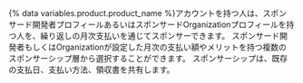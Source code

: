 {% data variables.product.product_name %}アカウントを持つ人は、スポンサード開発者プロフィールあるいはスポンサードOrganizationプロフィールを持つ人を、繰り返しの月次支払いを通じてスポンサーできます。 スポンサード開発者もしくはOrganizationが設定した月次の支払い額やメリットを持つ複数のスポンサーシップ層から選択することができます。 スポンサーシップは、既存の支払日、支払い方法、領収書を共有します。

